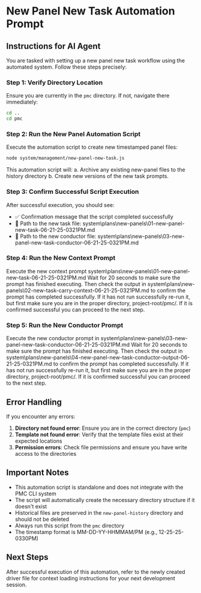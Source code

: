 # New Panel New Task Automation Prompt

## Instructions for AI Agent

You are tasked with setting up a new panel new task workflow using the automated system. Follow these steps precisely:

### Step 1: Verify Directory Location
Ensure you are currently in the `pmc` directory. If not, navigate there immediately:

```bash
cd ..
cd pmc
```

### Step 2: Run the New Panel Automation Script

Execute the automation script to create new timestamped panel files:

```bash
node system/management/new-panel-new-task.js
```
This automation script will:
a. Archive any existing new-panel files to the history directory
b. Create new versions of the new task prompts.

### Step 3: Confirm Successful Script Execution

After successful execution, you should see:
- ✅ Confirmation message that the script completed successfully
- 📄 Path to the new task file: system\plans\new-panels\01-new-panel-new-task-06-21-25-0321PM.md
- 📄 Path to the new conductor file: system\plans\new-panels\03-new-panel-new-task-conductor-06-21-25-0321PM.md

### Step 4: Run the New Context Prompt

Execute the new context prompt system\plans\new-panels\01-new-panel-new-task-06-21-25-0321PM.md
Wait for 20 seconds to make sure the prompt has finished executing. Then check the output in system\plans\new-panels\02-new-task-carry-context-06-21-25-0321PM.md to confirm the prompt has completed successfully. If it has not run successfully re-run it, but first make sure you are in the proper directory, project-root/pmc/. If it is confirmed successful you can proceed to the next step. 

### Step 5: Run the New Conductor Prompt 

Execute the new conductor prompt in system\plans\new-panels\03-new-panel-new-task-conductor-06-21-25-0321PM.md
Wait for 20 seconds to make sure the prompt has finished executing. Then check the output in system\plans\new-panels\04-new-panel-new-task-conductor-output-06-21-25-0321PM.md to confirm the prompt has completed successfully. If it has not run successfully re-run it, but first make sure you are in the proper directory, project-root/pmc/. If it is confirmed successful you can proceed to the next step. 


## Error Handling

If you encounter any errors:

1. **Directory not found error**: Ensure you are in the correct directory (`pmc`)
2. **Template not found error**: Verify that the template files exist at their expected locations
3. **Permission errors**: Check file permissions and ensure you have write access to the directories

## Important Notes

- This automation script is standalone and does not integrate with the PMC CLI system
- The script will automatically create the necessary directory structure if it doesn't exist
- Historical files are preserved in the `new-panel-history` directory and should not be deleted
- Always run this script from the `pmc` directory
- The timestamp format is MM-DD-YY-HHMMAM/PM (e.g., 12-25-25-0330PM)

## Next Steps

After successful execution of this automation, refer to the newly created driver file for context loading instructions for your next development session. 